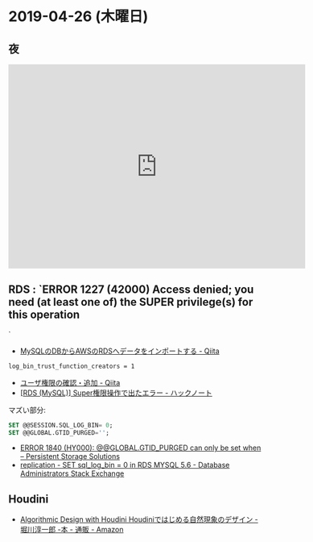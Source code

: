 # 2019-04-26 (木曜日)

## 夜

<iframe height='405' width='590' frameborder='0' allowtransparency='true' scrolling='no' src='https://www.strava.com/activities/2318215443/embed/16b94bfb58913d00d219752af20aa82ef2cc6433'></iframe>

## RDS : `ERROR 1227 (42000) Access denied; you need (at least one of) the SUPER privilege(s) for this operation
`

- [MySQLのDBからAWSのRDSへデータをインポートする - Qiita](https://qiita.com/hikey/items/ab5fca33849d3e3929cb)

~~~bash
log_bin_trust_function_creators = 1
~~~

- [ユーザ権限の確認・追加 - Qiita](https://qiita.com/pinohara/items/481c95dc4c8c2568bf8d)
- [[RDS (MySQL)] Super権限操作で出たエラー - ハックノート](https://hacknote.jp/archives/28810/)

マズい部分:

~~~sql
SET @@SESSION.SQL_LOG_BIN= 0;
SET @@GLOBAL.GTID_PURGED='';
~~~

- [ERROR 1840 (HY000): @@GLOBAL.GTID_PURGED can only be set when – Persistent Storage Solutions](https://avdeo.com/tag/error-1840-hy000-global-gtid_purged-can-only-be-set-when/)
- [replication - SET sql_log_bin = 0 in RDS MYSQL 5.6 - Database Administrators Stack Exchange](https://dba.stackexchange.com/questions/106192/set-sql-log-bin-0-in-rds-mysql-5-6)


## Houdini

- [Algorithmic Design with Houdini Houdiniではじめる自然現象のデザイン - 堀川淳一郎 -本 - 通販 - Amazon](https://www.amazon.co.jp/dp/4802511027/ref=cm_sw_r_tw_dp_U_x_FHwUCb5Z84G1R)
